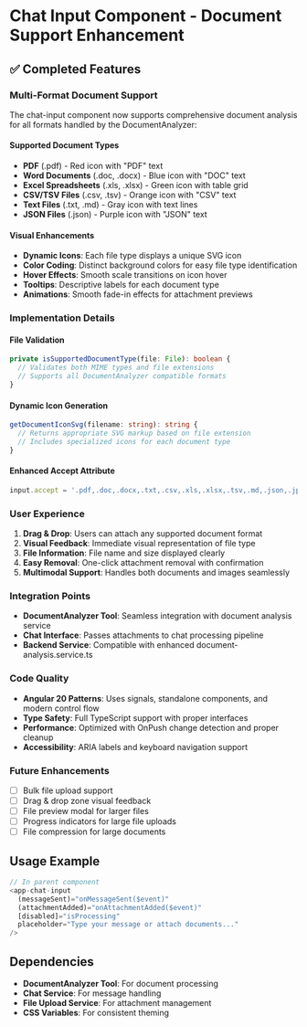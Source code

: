 # Chat Input Component - Document Support Enhancement

## ✅ Completed Features

### Multi-Format Document Support
The chat-input component now supports comprehensive document analysis for all formats handled by the DocumentAnalyzer:

#### Supported Document Types
- **PDF** (.pdf) - Red icon with "PDF" text
- **Word Documents** (.doc, .docx) - Blue icon with "DOC" text  
- **Excel Spreadsheets** (.xls, .xlsx) - Green icon with table grid
- **CSV/TSV Files** (.csv, .tsv) - Orange icon with "CSV" text
- **Text Files** (.txt, .md) - Gray icon with text lines
- **JSON Files** (.json) - Purple icon with "JSON" text

#### Visual Enhancements
- **Dynamic Icons**: Each file type displays a unique SVG icon
- **Color Coding**: Distinct background colors for easy file type identification
- **Hover Effects**: Smooth scale transitions on icon hover
- **Tooltips**: Descriptive labels for each document type
- **Animations**: Smooth fade-in effects for attachment previews

### Implementation Details

#### File Validation
```typescript
private isSupportedDocumentType(file: File): boolean {
  // Validates both MIME types and file extensions
  // Supports all DocumentAnalyzer compatible formats
}
```

#### Dynamic Icon Generation
```typescript
getDocumentIconSvg(filename: string): string {
  // Returns appropriate SVG markup based on file extension
  // Includes specialized icons for each document type
}
```

#### Enhanced Accept Attribute
```typescript
input.accept = '.pdf,.doc,.docx,.txt,.csv,.xls,.xlsx,.tsv,.md,.json,.jpg,.jpeg,.png,.gif,.bmp,.webp';
```

### User Experience
1. **Drag & Drop**: Users can attach any supported document format
2. **Visual Feedback**: Immediate visual representation of file type
3. **File Information**: File name and size displayed clearly
4. **Easy Removal**: One-click attachment removal with confirmation
5. **Multimodal Support**: Handles both documents and images seamlessly

### Integration Points
- **DocumentAnalyzer Tool**: Seamless integration with document analysis service
- **Chat Interface**: Passes attachments to chat processing pipeline
- **Backend Service**: Compatible with enhanced document-analysis.service.ts

### Code Quality
- **Angular 20 Patterns**: Uses signals, standalone components, and modern control flow
- **Type Safety**: Full TypeScript support with proper interfaces
- **Performance**: Optimized with OnPush change detection and proper cleanup
- **Accessibility**: ARIA labels and keyboard navigation support

### Future Enhancements
- [ ] Bulk file upload support
- [ ] Drag & drop zone visual feedback
- [ ] File preview modal for larger files
- [ ] Progress indicators for large file uploads
- [ ] File compression for large documents

## Usage Example

```typescript
// In parent component
<app-chat-input
  (messageSent)="onMessageSent($event)"
  (attachmentAdded)="onAttachmentAdded($event)"
  [disabled]="isProcessing"
  placeholder="Type your message or attach documents..."
/>
```

## Dependencies
- **DocumentAnalyzer Tool**: For document processing
- **Chat Service**: For message handling  
- **File Upload Service**: For attachment management
- **CSS Variables**: For consistent theming
